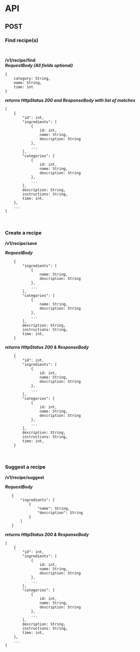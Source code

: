 # API

## POST

### Find recipe(s)

<br>

**/v1/recipe/find**
<br>
**_RequestBody (All fields optional)_**

```
{
    category: String,
    name: String,
    time: int
}
```

**_returns HttpStatus 200 and ResponseBody with list of matches_**

```
[
	{
	    "id": int,
	    "ingredients": [
            {
                id: int,
                name: String,
                description: String
            },
            ...
        ],
        "categories": [
            {
                id: int,
                name: String,
                description: String
            },
            ...
        ],
        description: String,
        instructions: String,
        time: int,
	},
	...
]
```

<br>

### Create a recipe

**/v1/recipe/save**
<br>

**_RequestBody_**

```
    {
	    "ingredients": [
            {
                name: String,
                description: String
            },
            ...
        ],
        "categories": [
            {
                name: String,
                description: String
            },
            ...
        ],
        description: String,
        instructions: String,
        time: int,
	}
```

**_returns HttpStatus 200 & ResponseBody_**

```
    {
	    "id": int,
	    "ingredients": [
            {
                id: int,
                name: String,
                description: String
            },
            ...
        ],
        "categories": [
            {
                id: int,
                name: String,
                description: String
            },
            ...
        ],
        description: String,
        instructions: String,
        time: int,
	}
```

<br>

### Suggest a recipe

**/v1/recipe/suggest**
<br>

**_RequestBody_**

```
   {
       "ingredients": [
           {
               "name": String,
               "description": String
           }
       ]
   }
```

**_returns HttpStatus 200 & ResponseBody_**

```
[
	{
	    "id": int,
	    "ingredients": [
            {
                id: int,
                name: String,
                description: String
            },
            ...
        ],
        "categories": [
            {
                id: int,
                name: String,
                description: String
            },
            ...
        ],
        description: String,
        instructions: String,
        time: int,
	},
	...
]
```
